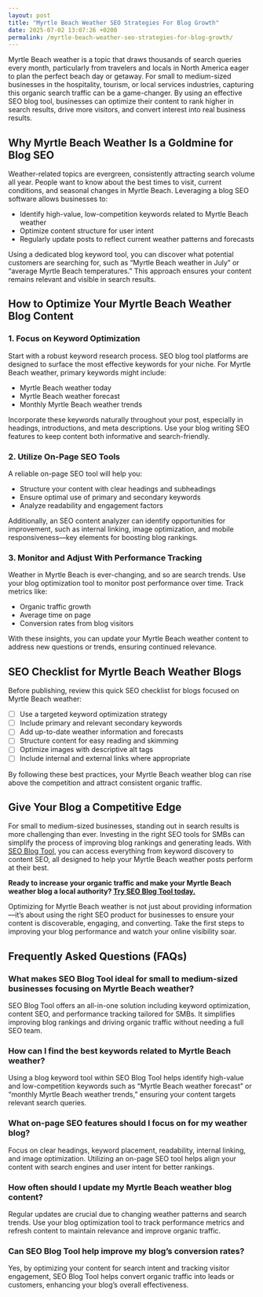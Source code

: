 ```yaml
---
layout: post
title: "Myrtle Beach Weather SEO Strategies For Blog Growth"
date: 2025-07-02 13:07:26 +0200
permalink: /myrtle-beach-weather-seo-strategies-for-blog-growth/
---
```

Myrtle Beach weather is a topic that draws thousands of search queries every month, particularly from travelers and locals in North America eager to plan the perfect beach day or getaway. For small to medium-sized businesses in the hospitality, tourism, or local services industries, capturing this organic search traffic can be a game-changer. By using an effective SEO blog tool, businesses can optimize their content to rank higher in search results, drive more visitors, and convert interest into real business results.

## Why Myrtle Beach Weather Is a Goldmine for Blog SEO

Weather-related topics are evergreen, consistently attracting search volume all year. People want to know about the best times to visit, current conditions, and seasonal changes in Myrtle Beach. Leveraging a blog SEO software allows businesses to:

- Identify high-value, low-competition keywords related to Myrtle Beach weather
- Optimize content structure for user intent
- Regularly update posts to reflect current weather patterns and forecasts

Using a dedicated blog keyword tool, you can discover what potential customers are searching for, such as “Myrtle Beach weather in July” or “average Myrtle Beach temperatures.” This approach ensures your content remains relevant and visible in search results.

## How to Optimize Your Myrtle Beach Weather Blog Content

### 1. Focus on Keyword Optimization

Start with a robust keyword research process. SEO blog tool platforms are designed to surface the most effective keywords for your niche. For Myrtle Beach weather, primary keywords might include:

- Myrtle Beach weather today
- Myrtle Beach weather forecast
- Monthly Myrtle Beach weather trends

Incorporate these keywords naturally throughout your post, especially in headings, introductions, and meta descriptions. Use your blog writing SEO features to keep content both informative and search-friendly.

### 2. Utilize On-Page SEO Tools

A reliable on-page SEO tool will help you:

- Structure your content with clear headings and subheadings
- Ensure optimal use of primary and secondary keywords
- Analyze readability and engagement factors

Additionally, an SEO content analyzer can identify opportunities for improvement, such as internal linking, image optimization, and mobile responsiveness—key elements for boosting blog rankings.

### 3. Monitor and Adjust With Performance Tracking

Weather in Myrtle Beach is ever-changing, and so are search trends. Use your blog optimization tool to monitor post performance over time. Track metrics like:

- Organic traffic growth
- Average time on page
- Conversion rates from blog visitors

With these insights, you can update your Myrtle Beach weather content to address new questions or trends, ensuring continued relevance.

## SEO Checklist for Myrtle Beach Weather Blogs

Before publishing, review this quick SEO checklist for blogs focused on Myrtle Beach weather:

- [ ] Use a targeted keyword optimization strategy
- [ ] Include primary and relevant secondary keywords
- [ ] Add up-to-date weather information and forecasts
- [ ] Structure content for easy reading and skimming
- [ ] Optimize images with descriptive alt tags
- [ ] Include internal and external links where appropriate

By following these best practices, your Myrtle Beach weather blog can rise above the competition and attract consistent organic traffic.

## Give Your Blog a Competitive Edge

For small to medium-sized businesses, standing out in search results is more challenging than ever. Investing in the right SEO tools for SMBs can simplify the process of improving blog rankings and generating leads. With [SEO Blog Tool](https://seoblogtool.com/), you can access everything from keyword discovery to content SEO, all designed to help your Myrtle Beach weather posts perform at their best.

**Ready to increase your organic traffic and make your Myrtle Beach weather blog a local authority? [Try SEO Blog Tool today.](https://seoblogtool.com/)**

Optimizing for Myrtle Beach weather is not just about providing information—it’s about using the right SEO product for businesses to ensure your content is discoverable, engaging, and converting. Take the first steps to improving your blog performance and watch your online visibility soar.

## Frequently Asked Questions (FAQs)

### What makes SEO Blog Tool ideal for small to medium-sized businesses focusing on Myrtle Beach weather?

SEO Blog Tool offers an all-in-one solution including keyword optimization, content SEO, and performance tracking tailored for SMBs. It simplifies improving blog rankings and driving organic traffic without needing a full SEO team.

### How can I find the best keywords related to Myrtle Beach weather?

Using a blog keyword tool within SEO Blog Tool helps identify high-value and low-competition keywords such as “Myrtle Beach weather forecast” or “monthly Myrtle Beach weather trends,” ensuring your content targets relevant search queries.

### What on-page SEO features should I focus on for my weather blog?

Focus on clear headings, keyword placement, readability, internal linking, and image optimization. Utilizing an on-page SEO tool helps align your content with search engines and user intent for better rankings.

### How often should I update my Myrtle Beach weather blog content?

Regular updates are crucial due to changing weather patterns and search trends. Use your blog optimization tool to track performance metrics and refresh content to maintain relevance and improve organic traffic.

### Can SEO Blog Tool help improve my blog’s conversion rates?

Yes, by optimizing your content for search intent and tracking visitor engagement, SEO Blog Tool helps convert organic traffic into leads or customers, enhancing your blog’s overall effectiveness.

<script type="application/ld+json">
{
  "@context": "https://schema.org",
  "@type": "BlogPosting",
  "headline": "Myrtle Beach Weather SEO Strategies For Blog Growth",
  "description": "Learn how small to medium-sized businesses can use SEO blog tools to optimize Myrtle Beach weather content, improve blog rankings, and drive organic traffic.",
  "image": "https://seoblogtool.com/images/myrtle-beach-weather-seo.jpg",
  "author": {
    "@type": "Person",
    "name": "SEO Blog Tool"
  },
  "publisher": {
    "@type": "Person",
    "name": "SEO Blog Tool"
  },
  "datePublished": "2024-06-01",
  "dateModified": "2024-06-01",
  "mainEntityOfPage": {
    "@type": "WebPage",
    "@id": "https://seoblogtool.com/myrtle-beach-weather-seo-strategies"
  }
}
</script>

<script type="application/ld+json">
{
  "@context": "https://schema.org",
  "@type": "FAQPage",
  "mainEntity": [
    {
      "@type": "Question",
      "name": "What makes SEO Blog Tool ideal for small to medium-sized businesses focusing on Myrtle Beach weather?",
      "acceptedAnswer": {
        "@type": "Answer",
        "text": "SEO Blog Tool offers an all-in-one solution including keyword optimization, content SEO, and performance tracking tailored for SMBs. It simplifies improving blog rankings and driving organic traffic without needing a full SEO team."
      }
    },
    {
      "@type": "Question",
      "name": "How can I find the best keywords related to Myrtle Beach weather?",
      "acceptedAnswer": {
        "@type": "Answer",
        "text": "Using a blog keyword tool within SEO Blog Tool helps identify high-value and low-competition keywords such as “Myrtle Beach weather forecast” or “monthly Myrtle Beach weather trends,” ensuring your content targets relevant search queries."
      }
    },
    {
      "@type": "Question",
      "name": "What on-page SEO features should I focus on for my weather blog?",
      "acceptedAnswer": {
        "@type": "Answer",
        "text": "Focus on clear headings, keyword placement, readability, internal linking, and image optimization. Utilizing an on-page SEO tool helps align your content with search engines and user intent for better rankings."
      }
    },
    {
      "@type": "Question",
      "name": "How often should I update my Myrtle Beach weather blog content?",
      "acceptedAnswer": {
        "@type": "Answer",
        "text": "Regular updates are crucial due to changing weather patterns and search trends. Use your blog optimization tool to track performance metrics and refresh content to maintain relevance and improve organic traffic."
      }
    },
    {
      "@type": "Question",
      "name": "Can SEO Blog Tool help improve my blog’s conversion rates?",
      "acceptedAnswer": {
        "@type": "Answer",
        "text": "Yes, by optimizing your content for search intent and tracking visitor engagement, SEO Blog Tool helps convert organic traffic into leads or customers, enhancing your blog’s overall effectiveness."
      }
    }
  ]
}
</script>